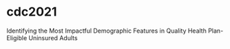 # cdc2021
Identifying the Most Impactful Demographic Features in Quality Health Plan-Eligible Uninsured Adults

